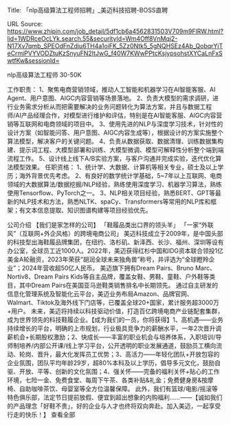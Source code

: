 Title: 「nlp高级算法工程师招聘」_美迈科技招聘-BOSS直聘

URL Source: https://www.zhipin.com/job_detail/5df1cb6a4562831503V709m9FlRW.html?lid=1WDRceOcLYk.search.55&securityId=Wm4Off8VnMqj2-N17Xv7qmb_SPEOdFnZdiu6TH4a1oiFK_5Zz0Ntk5_5gNQHSEz4Ab_QobqrYjTeCrmiPVYVODZtuKzSnyuFN2ItJwG_f40W7KWwPPtcKsjypsohstXYCaLnFxSwtfKw&sessionId=

nlp高级算法工程师 30-50K

工作职责：
1、聚焦电商营销领域，推动人工智能和机器学习在AI智能客服、AI Agent、用户意图、AIGC内容营销等场景落地。
2、负责大模型的需求调研，进行业务需求分析从而把需要解决的业务问题转化为算法方案，并且与数据工程师/AI产品经理合作，对模型进行维护和评估，特别是在AI智能客服、AIGC内容营销等互联网和电商领域的项目中。
3、使用先进的NLP与深度学习技术，针对性的设计方案（如智能问答、用户意图、AIGC内容生成等），根据设计的方案实施整个算法模型，解决客户的关键问题。
4、负责从数据获取、数据清理、训练数据集构建、提示词工程、大模型部署和训练、大模型微调、模型可解释性分析整个端到端流程工作。
5、设计线上线下A/B实验方案，与客户沟通并完成实验，迭代优化算法模型效果。
任职资格：
1、统计学、大数据、计算机等相关专业，硕士及以上学历；海外背景优先考虑。
2、有良好的数学统计学基础，5~7年以上互联网、电商领域的大数据算法/数据挖掘/NLP经验，熟练使用深度学习、机器学习算法，熟练使用Tensorflow、PyTorch之一。
3、NLP相关项目经验，熟悉BERT、GPT等最新的NLP技术和方法，熟悉NLTK、spaCy、Transformers等常用的NLP库和框架；有文本信息提取、知识图谱构建等项目经验优先。

公司介绍
【我们是家怎样的公司】       「鞋履品类出口界的领头羊」       「一家“外联风”（互联网+外企风格）的跨境电商公司」        美迈科技成立于2009年，是中国头部的科技型出海鞋履品牌集团，在纽约、洛杉矶、新泽西、长沙、福州、深圳等设有办公室，全球员工近1000人。2022年，美迈获得红杉中国和IDG资本联合领投1亿美金A轮融资，2023年荣获“胡润全球未来独角兽”称号，并评选为“全球瞪羚企业”；2024年营收超50亿人民币。        美迈旗下拥有Dream Pairs、Bruno Marc、Nortiv8、Dream Pairs Kids等自主品牌，覆盖女鞋、男鞋、童鞋、户外鞋等类目，其中Dream Pairs在美国亚马逊鞋类销售排名中长期领先。        通过自主研发的信息化管理系统及智能化云平台，美迈业务布局Amazon、品牌官网、 Walmart、Tiktok及海外线下门店等，已覆盖全球20+国家，累计服务超3000万+用户。        未来，美迈将持续以科技驱动价值，打造百亿跨境电商产业链配套集群，成为世界领先的科技鞋履企业。【成为我们的一员，你将获得】1、高机遇——业务持续增长的平台，明确的上市规划，行业极具竞争力的薪酬水平，一年2次晋升调薪机会+长期股权激励；2、快成长——丰富的职业机会与培养体系，入职培训/导师制培养/内部公开课/线上学习平台，公开透明的职业发展通道，鼓励员工横向流动、轮岗、晋升，最大化发挥员工优势；3、高活力——年轻化团队+开放包容的企业氛围，团队平均年龄29岁，超80%本科及以上学历，倡导多元文化，鼓励自驱、开放、平等、创新的文化氛围；4、强关怀——完备的福利关怀+贴心的工作环境，七险一金、免费食堂、每周下午茶、各类补贴&礼金；免费健身房&按摩椅、自助咖啡茶饮、母婴室等全方位温馨保障。       此外，我们有篮球/电影/摇滚等特色俱乐部，法定节日提前放假、便宜到超出想象的内购福利……——【诚如我们的产品理念「好鞋不贵」，好的企业与人才也终将双向奔赴。加入美迈，一起享受行走的快乐！】
                                        查看全部